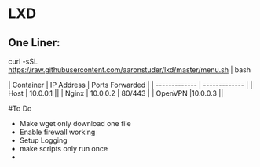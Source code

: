 # LXD

## One Liner:

curl -sSL https://raw.githubusercontent.com/aaronstuder/lxd/master/menu.sh | bash

| Container | IP Address | Ports Forwarded |
| ------------- | ------------- |
| Host | 10.0.0.1 ||
| Nginx | 10.0.0.2 | 80/443 |
| OpenVPN |10.0.0.3 ||

#To Do
- Make wget only download one file
- Enable firewall working
- Setup Logging
- make scripts only run once
- 
